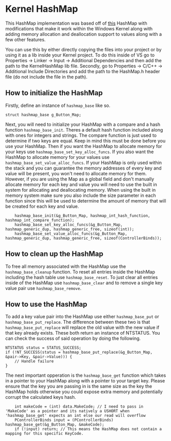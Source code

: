 # Kernel HashMap

This HashMap implementation was based off of [this](https://github.com/DavidLeeds/hashmap) HashMap with modifications that make it work within the Windows Kernel along with adding
memory allocation and deallocation support to values along with a few other features. 

You can use this by either directly copying the files into your project or by using it as a lib inside your Kernel project. To do this inside of VS go to Properties -> Linker -> Input ->
Additional Dependencies and then add the path to the KernelHashMap lib file. Secondly, go to Properties -> C/C++ -> Additional Include Directories and add the path to the HashMap.h header file
(do not include the file in the path).

## How to initialize the HashMap
Firstly, define an instance of ``hashmap_base`` like so.
```
struct hashmap_base g_Button_Map;
```
Next, you will need to initialize your HashMap with a compare and a hash function ``hashmap_base_init``. Theres a default hash function included along with ones for integers and strings. The compare function is just used to determine
if two keys are equal. Keep in mind this must be done before you use your HashMap. Then if you want the HashMap to allocate memory for your keys use ``hashmap_base_set_key_alloc_funcs``. If you also want the HashMap to allocate 
memory for your values use ``hashmap_base_set_value_alloc_funcs``. If your HashMap is only used within the stack and you can guarantee the memory addresses of every key and value will be present, you won't need to allocate memory
for them. However, if you are using the Map as a global field and don't manually allocate memory for each key and value you will need to use the built in system for allocating and deallocating memory. When using the built in memory
system make sure you also include the size parameter in each function since this will be used to determine the amount of memory that will be created for each key and value.
```
    hashmap_base_init(&g_Button_Map, hashmap_int_hash_function, hashmap_int_compare_function);
    hashmap_base_set_key_alloc_funcs(&g_Button_Map, hashmap_generic_dup, hashmap_generic_free, sizeof(int));
    hashmap_base_set_value_alloc_funcs(&g_Button_Map, hashmap_generic_dup, hashmap_generic_free, sizeof(ControllerBinds));
```

## How to clean up the HashMap
To free all memory associated with the HashMap use the ``hashmap_base_cleanup`` function. To reset all entries inside the HashMap including the hash table use ``hashmap_base_reset``. To just clear all entries inside of the HashMap
use ``hashmap_base_clear`` and to remove a single key value pair use ``hashmap_base_remove``.

## How to use the HashMap
To add a key value pair into the HashMap use either ``hashmap_base_put`` or ``hashmap_base_put_replace``. The difference between these two is that ``hashmap_base_put_replace`` will replace the old value with the new value if that key
already exists. These both return an instance of NTSTATUS. You can check the success of said operation by doing the following. 
```
NTSTATUS status = STATUS_SUCCESS;
if (!NT_SUCCESS(status = hashmap_base_put_replace(&g_Button_Map, &pair->Key, &pair->Value))) {
    // Handle failure
}
```
The next important opperation is the ``hashmap_base_get`` function which takes in a pointer to your HashMap along with a pointer to your target key. Please ensure that the key you are passing in is the same size as the key the HashMap
holds otherwise you could expose extra memory and potentially corrupt the calculated keys hash.
```
    int makeCode = (int) data.MakeCode; // I need to pass in 'MakeCode' as a pointer and its natively a USHORT when 'hashmap_base_get' expects an int else our read will overflow
    PControllerBinds input = (PControllerBinds) hashmap_base_get(&g_Button_Map, &makeCode);
    if (!input) return; // This means the HashMap does not contain a mapping for this specific KeyCode.
```
